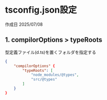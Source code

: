 # tsconfig.json設定

作成日 2025/07/08

## 1. compilorOptions > typeRoots

型定義ファイル(d.ts)を置くフォルダを指定する

```json
{
    "compilorOptions" {
        "typeRoots": [
            "node_modules/@types",
            "src/@types"
        ]
    }
}
```
